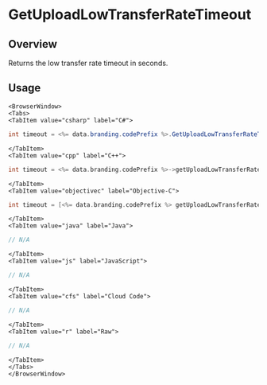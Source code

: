 # GetUploadLowTransferRateTimeout
## Overview
Returns the low transfer rate timeout in seconds.

## Usage

```mdx-code-block
<BrowserWindow>
<Tabs>
<TabItem value="csharp" label="C#">
```

```csharp
int timeout = <%= data.branding.codePrefix %>.GetUploadLowTransferRateTimeout();
```

```mdx-code-block
</TabItem>
<TabItem value="cpp" label="C++">
```

```cpp
int timeout = <%= data.branding.codePrefix %>->getUploadLowTransferRateTimeout();
```

```mdx-code-block
</TabItem>
<TabItem value="objectivec" label="Objective-C">
```

```objectivec
int timeout = [<%= data.branding.codePrefix %> getUploadLowTransferRateTimeout];
```

```mdx-code-block
</TabItem>
<TabItem value="java" label="Java">
```

```java
// N/A
```

```mdx-code-block
</TabItem>
<TabItem value="js" label="JavaScript">
```

```javascript
// N/A
```

```mdx-code-block
</TabItem>
<TabItem value="cfs" label="Cloud Code">
```

```javascript
// N/A
```

```mdx-code-block
</TabItem>
<TabItem value="r" label="Raw">
```

```javascript
// N/A
```

```mdx-code-block
</TabItem>
</Tabs>
</BrowserWindow>
```

